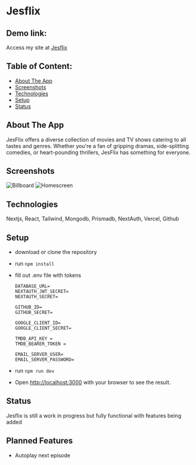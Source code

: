 # Jesflix

## Demo link:
Access my site at [Jesflix](https://jesflix.vercel.app/)

## Table of Content:

- [About The App](#about-the-app)
- [Screenshots](#screenshots)
- [Technologies](#technologies)
- [Setup](#setup)
- [Status](#status)


## About The App
JesFlix offers a diverse collection of movies and TV shows catering to all tastes and genres. Whether you're a fan of gripping dramas, side-splitting comedies, or heart-pounding thrillers, JesFlix has something for everyone.

## Screenshots
![Billboard](https://i.imgur.com/2Z9IjhU.png)
![Homescreen](https://i.imgur.com/FoC5BSW.png)


## Technologies
Nextjs, React, Tailwind, Mongodb, Prismadb, NextAuth, Vercel, Github

## Setup
- download or clone the repository

- run `npm install`
- fill out .env file with tokens
    ```
    DATABASE_URL=
    NEXTAUTH_JWT_SECRET=
    NEXTAUTH_SECRET=

    GITHUB_ID=
    GITHUB_SECRET=

    GOOGLE_CLIENT_ID=
    GOOGLE_CLIENT_SECRET=

    TMDB_API_KEY = 
    TMDB_BEARER_TOKEN = 

    EMAIL_SERVER_USER=
    EMAIL_SERVER_PASSWORD=
    ```
- run `npm run dev`
- Open [http://localhost:3000](http://localhost:3000) with your browser to see the result.

## Status
Jesflix is still a work in progress but fully functional with features being added

## Planned Features
- Autoplay next episode


